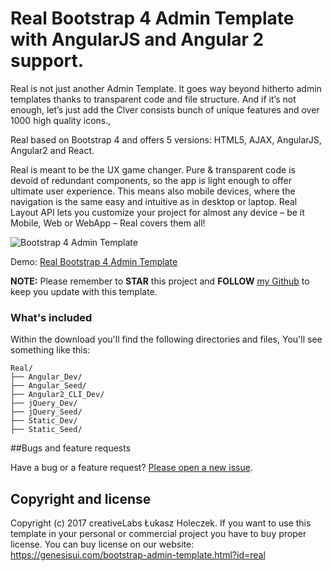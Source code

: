 # Real Bootstrap 4 Admin Template with AngularJS and Angular 2 support.

Real is not just another Admin Template. It goes way beyond hitherto admin templates thanks to transparent code and file structure. And if it’s not enough, let’s just add the Clver consists bunch of unique features and over 1000 high quality icons.,

Real based on Bootstrap 4 and offers 5 versions: HTML5, AJAX, AngularJS, Angular2 and React.

Real is meant to be the UX game changer. Pure & transparent code is devoid of redundant components, so the app is light enough to offer ultimate user experience. This means also mobile devices, where the navigation is the same easy and intuitive as in desktop or laptop. Real Layout API lets you customize your project for almost any device – be it Mobile, Web or WebApp – Real covers them all!

<img src="https://genesisui.com/img/macbook-real-bs4.png" alt="Bootstrap 4 Admin Template">

Demo: <a href="https://genesisui.com/bootstrap-admin-template.html?id=real">Real Bootstrap 4 Admin Template</a>

**NOTE:** Please remember to **STAR** this project and **FOLLOW** [my Github](https://github.com/mrholek) to keep you update with this template.

### What's included

Within the download you'll find the following directories and files, You'll see something like this:

```
Real/
├── Angular_Dev/
├── Angular_Seed/
├── Angular2_CLI_Dev/
├── jQuery_Dev/
├── jQuery_Seed/
├── Static_Dev/
├── Static_Seed/

```

##Bugs and feature requests

Have a bug or a feature request? [Please open a new issue](https://github.com/mrholek/Real-Bootstrap-4-Admin-Template-with-AngularJS-Angular-2-support/issues/new).

## Copyright and license

Copyright (c) 2017 creativeLabs Łukasz Holeczek. If you want to use this template in your personal or commercial project you have to buy proper license. You can buy license on our website: https://genesisui.com/bootstrap-admin-template.html?id=real
